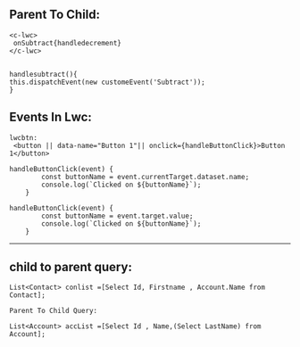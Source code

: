 
## Parent To Child:
```
<c-lwc>
 onSubtract{handledecrement}
</c-lwc>


handlesubtract(){
this.dispatchEvent(new customeEvent('Subtract'));
}
```

## Events In Lwc:
```
lwcbtn:
 <button || data-name="Button 1"|| onclick={handleButtonClick}>Button 1</button>

handleButtonClick(event) {
        const buttonName = event.currentTarget.dataset.name;
        console.log(`Clicked on ${buttonName}`);
    }

handleButtonClick(event) {
        const buttonName = event.target.value;
        console.log(`Clicked on ${buttonName}`);
    }

```
----------------------------------------------
## child to parent query:
```
List<Contact> conlist =[Select Id, Firstname , Account.Name from Contact];

Parent To Child Query:

List<Account> accList =[Select Id , Name,(Select LastName) from Account];

```

